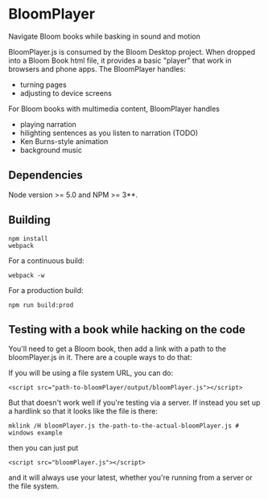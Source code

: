 # BloomPlayer
Navigate Bloom books while basking in sound and motion

BloomPlayer.js is consumed by the Bloom Desktop project. When dropped into a Bloom Book html file, it provides a basic "player" that work in browsers and phone apps. The BloomPlayer handles:

* turning pages
* adjusting to device screens

For Bloom books with multimedia content, BloomPlayer handles
* playing narration
* hilighting sentences as you listen to narration (TODO)
* Ken Burns-style animation
* background music

## Dependencies
Node version >= 5.0 and NPM >= 3**.

## Building
    npm install
    webpack

For a continuous build:

    webpack -w

For a production build:

    npm run build:prod

## Testing with a book while hacking on the code

You'll need to get a Bloom book, then add a link with a path to the bloomPlayer.js in it. There are a couple ways to do that:

If you will be using a file system URL, you can do:

```<script src="path-to-bloomPlayer/output/bloomPlayer.js"></script>```

But that doesn't work well if you're testing via a server. If instead you set up a hardlink so that it looks like the file is there:

    mklink /H bloomPlayer.js the-path-to-the-actual-bloomPlayer.js # windows example

 then you can just put

```<script src="bloomPlayer.js"></script>```

and it will always use your latest, whether you're running from a server or the file system.

